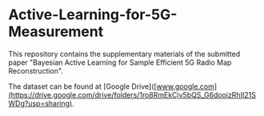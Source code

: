 # Active-Learning-for-5G-Measurement
This repository contains the supplementary materials of the submitted paper "Bayesian Active Learning for Sample Efficient 5G Radio Map Reconstruction". 

The dataset can be found at [Google Drive]([www.google.com](https://drive.google.com/drive/folders/1ro8RmEkCjv5bQS_G6dooizRhII21SWDg?usp=sharing).
